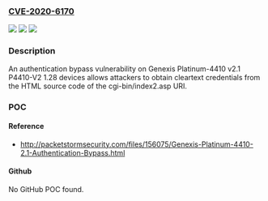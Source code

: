 ### [CVE-2020-6170](https://cve.mitre.org/cgi-bin/cvename.cgi?name=CVE-2020-6170)
![](https://img.shields.io/static/v1?label=Product&message=n%2Fa&color=blue)
![](https://img.shields.io/static/v1?label=Version&message=n%2Fa&color=blue)
![](https://img.shields.io/static/v1?label=Vulnerability&message=n%2Fa&color=brighgreen)

### Description

An authentication bypass vulnerability on Genexis Platinum-4410 v2.1 P4410-V2 1.28 devices allows attackers to obtain cleartext credentials from the HTML source code of the cgi-bin/index2.asp URI.

### POC

#### Reference
- http://packetstormsecurity.com/files/156075/Genexis-Platinum-4410-2.1-Authentication-Bypass.html

#### Github
No GitHub POC found.

